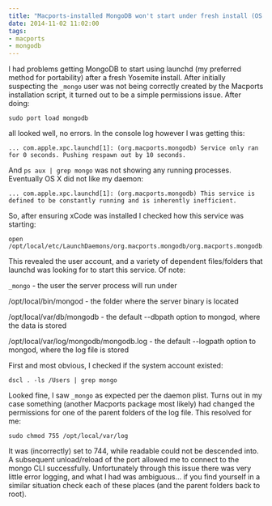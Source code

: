 ```yaml
---
title: "Macports-installed MongoDB won't start under fresh install (OS X 10.10 Yosemite)"
date: 2014-11-02 11:02:00
tags:
- macports
- mongodb
---
```

I had problems getting MongoDB to start using launchd (my preferred method for portability) after a fresh Yosemite install. After initially suspecting the `_mongo` user was not being correctly created by the Macports installation script, it turned out to be a simple permissions issue. <!-- more --> After doing:
```
sudo port load mongodb
```
all looked well, no errors. In the console log however I was getting this:
```
... com.apple.xpc.launchd[1]: (org.macports.mongodb) Service only ran for 0 seconds. Pushing respawn out by 10 seconds.
```
And `ps aux | grep mongo` was not showing any running processes. Eventually OS X did not like my daemon:
```
... com.apple.xpc.launchd[1]: (org.macports.mongodb) This service is defined to be constantly running and is inherently inefficient.
```
So, after ensuring xCode was installed I checked how this service was starting:
```
open /opt/local/etc/LaunchDaemons/org.macports.mongodb/org.macports.mongodb.plist
```
This revealed the user account, and a variety of dependent files/folders that launchd was looking for to start this service. Of note:

`_mongo` - the user the server process will run under

/opt/local/bin/mongod - the folder where the server binary is located

/opt/local/var/db/mongodb - the default --dbpath option to mongod, where the data is stored

/opt/local/var/log/mongodb/mongodb.log  - the default --logpath option to mongod, where the log file is stored

First and most obvious, I checked if the system account existed:
```
dscl . -ls /Users | grep mongo
```
Looked fine, I saw `_mongo` as expected per the daemon plist. Turns out in my case something (another Macports package most likely) had changed the permissions for one of the parent folders of the log file. This resolved for me:
```
sudo chmod 755 /opt/local/var/log
```
It was (incorrectly) set to 744, while readable could not be descended into. A subsequent unload/reload of the port allowed me to connect to the mongo CLI successfully. Unfortunately through this issue there was very little error logging, and what I had was ambiguous... if you find yourself in a similar situation check each of these places (and the parent folders back to root).
